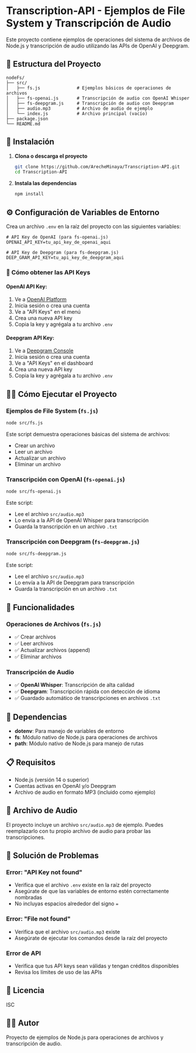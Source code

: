 # Transcription-API - Ejemplos de File System y Transcripción de Audio

Este proyecto contiene ejemplos de operaciones del sistema de archivos de Node.js y transcripción de audio utilizando las APIs de OpenAI y Deepgram.

## 📁 Estructura del Proyecto

```
nodeFs/
├── src/
│   ├── fs.js              # Ejemplos básicos de operaciones de archivos
│   ├── fs-openai.js       # Transcripción de audio con OpenAI Whisper
│   ├── fs-deepgram.js     # Transcripción de audio con Deepgram
│   ├── audio.mp3          # Archivo de audio de ejemplo
│   └── index.js           # Archivo principal (vacío)
├── package.json
└── README.md
```

## 🚀 Instalación

1. **Clona o descarga el proyecto**
   ```bash
   git clone https://github.com/ArecheMinaya/Transcription-API.git
   cd Transcription-API
   ```

2. **Instala las dependencias**
   ```bash
   npm install
   ```

## ⚙️ Configuración de Variables de Entorno

Crea un archivo `.env` en la raíz del proyecto con las siguientes variables:

```env
# API Key de OpenAI (para fs-openai.js)
OPENAI_API_KEY=tu_api_key_de_openai_aqui

# API Key de Deepgram (para fs-deepgram.js)
DEEP_GRAM_API_KEY=tu_api_key_de_deepgram_aqui
```

### 🔑 Cómo obtener las API Keys

#### OpenAI API Key:
1. Ve a [OpenAI Platform](https://platform.openai.com/)
2. Inicia sesión o crea una cuenta
3. Ve a "API Keys" en el menú
4. Crea una nueva API key
5. Copia la key y agrégala a tu archivo `.env`

#### Deepgram API Key:
1. Ve a [Deepgram Console](https://console.deepgram.com/)
2. Inicia sesión o crea una cuenta
3. Ve a "API Keys" en el dashboard
4. Crea una nueva API key
5. Copia la key y agrégala a tu archivo `.env`

## 🏃‍♂️ Cómo Ejecutar el Proyecto

### Ejemplos de File System (`fs.js`)
```bash
node src/fs.js
```
Este script demuestra operaciones básicas del sistema de archivos:
- Crear un archivo
- Leer un archivo
- Actualizar un archivo
- Eliminar un archivo

### Transcripción con OpenAI (`fs-openai.js`)
```bash
node src/fs-openai.js
```
Este script:
- Lee el archivo `src/audio.mp3`
- Lo envía a la API de OpenAI Whisper para transcripción
- Guarda la transcripción en un archivo `.txt`

### Transcripción con Deepgram (`fs-deepgram.js`)
```bash
node src/fs-deepgram.js
```
Este script:
- Lee el archivo `src/audio.mp3`
- Lo envía a la API de Deepgram para transcripción
- Guarda la transcripción en un archivo `.txt`

## 📝 Funcionalidades

### Operaciones de Archivos (`fs.js`)
- ✅ Crear archivos
- ✅ Leer archivos
- ✅ Actualizar archivos (append)
- ✅ Eliminar archivos

### Transcripción de Audio
- ✅ **OpenAI Whisper**: Transcripción de alta calidad
- ✅ **Deepgram**: Transcripción rápida con detección de idioma
- ✅ Guardado automático de transcripciones en archivos `.txt`

## 🔧 Dependencias

- **dotenv**: Para manejo de variables de entorno
- **fs**: Módulo nativo de Node.js para operaciones de archivos
- **path**: Módulo nativo de Node.js para manejo de rutas

## 📋 Requisitos

- Node.js (versión 14 o superior)
- Cuentas activas en OpenAI y/o Deepgram
- Archivo de audio en formato MP3 (incluido como ejemplo)

## 🎵 Archivo de Audio

El proyecto incluye un archivo `src/audio.mp3` de ejemplo. Puedes reemplazarlo con tu propio archivo de audio para probar las transcripciones.

## 🐛 Solución de Problemas

### Error: "API Key not found"
- Verifica que el archivo `.env` existe en la raíz del proyecto
- Asegúrate de que las variables de entorno estén correctamente nombradas
- No incluyas espacios alrededor del signo `=`

### Error: "File not found"
- Verifica que el archivo `src/audio.mp3` existe
- Asegúrate de ejecutar los comandos desde la raíz del proyecto

### Error de API
- Verifica que tus API keys sean válidas y tengan créditos disponibles
- Revisa los límites de uso de las APIs

## 📄 Licencia

ISC

## 👨‍💻 Autor

Proyecto de ejemplos de Node.js para operaciones de archivos y transcripción de audio.
